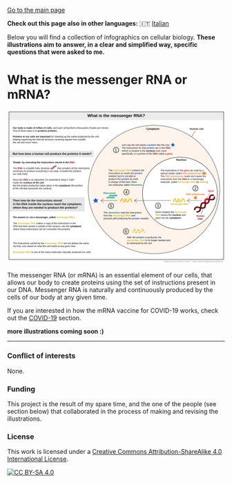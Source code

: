 
[Go to the main page](https://easy-infographics.github.io/)

**Check out this page also in other languages:** 🇮🇹  [Italian](../it/)

Below you will find a collection of infographics on cellular biology. 
**These illustrations aim to answer, in a clear and simplified way, specific questions that were asked to me.** 

# What is the messenger RNA or mRNA? 

![mRNA_cell.svg - English version](images/mRNA_cell.svg)

The messenger RNA (or mRNA) is an essential element of our cells, that allows our body to create proteins using the set of instructions present in our DNA. Messenger RNA is naturally and continuously produced by the cells of our body at any given time. 

If you are interested in how the mRNA vaccine for COVID-19 works, check out the [COVID-19](https://easy-infographics.github.io/COVID-19/en/) section. 


**more illustrations coming soon :)**

***

### Conflict of interests

None.

### Funding

This project is the result of my spare time, and the one of the people (see section below) that collaborated in the process of making and revising the illustrations. 

### License

This work is licensed under a
[Creative Commons Attribution-ShareAlike 4.0 International License][cc-by-sa].

[![CC BY-SA 4.0][cc-by-sa-image]][cc-by-sa]

[cc-by-sa]: http://creativecommons.org/licenses/by-sa/4.0/
[cc-by-sa-image]: https://licensebuttons.net/l/by-sa/4.0/88x31.png
[cc-by-sa-shield]: https://img.shields.io/badge/License-CC%20BY--SA%204.0-lightgrey.svg
